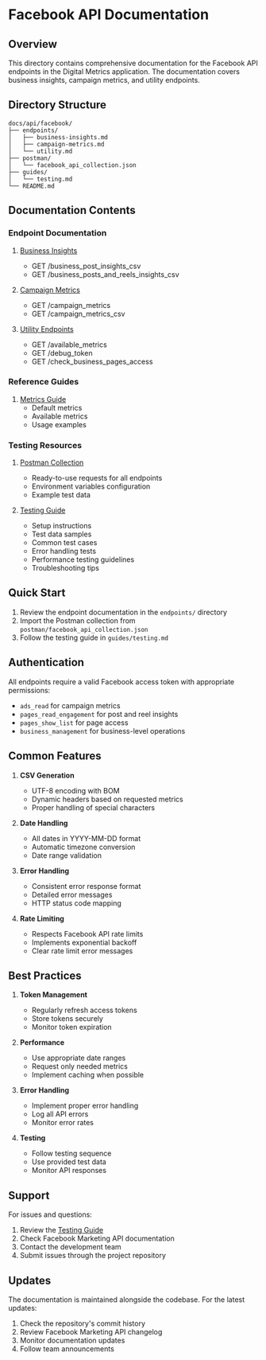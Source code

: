 # Facebook API Documentation

## Overview

This directory contains comprehensive documentation for the Facebook API endpoints in the Digital Metrics application. The documentation covers business insights, campaign metrics, and utility endpoints.

## Directory Structure

```
docs/api/facebook/
├── endpoints/
│   ├── business-insights.md
│   ├── campaign-metrics.md
│   └── utility.md
├── postman/
│   └── facebook_api_collection.json
├── guides/
│   └── testing.md
└── README.md
```

## Documentation Contents

### Endpoint Documentation

1. [Business Insights](endpoints/business-insights.md)

   - GET /business_post_insights_csv
   - GET /business_posts_and_reels_insights_csv

2. [Campaign Metrics](endpoints/campaign-metrics.md)

   - GET /campaign_metrics
   - GET /campaign_metrics_csv

3. [Utility Endpoints](endpoints/utility.md)
   - GET /available_metrics
   - GET /debug_token
   - GET /check_business_pages_access

### Reference Guides

1. [Metrics Guide](guides/metrics-guide.md)
   - Default metrics
   - Available metrics
   - Usage examples

### Testing Resources

1. [Postman Collection](postman/facebook_api_collection.json)

   - Ready-to-use requests for all endpoints
   - Environment variables configuration
   - Example test data

2. [Testing Guide](guides/testing.md)
   - Setup instructions
   - Test data samples
   - Common test cases
   - Error handling tests
   - Performance testing guidelines
   - Troubleshooting tips

## Quick Start

1. Review the endpoint documentation in the `endpoints/` directory
2. Import the Postman collection from `postman/facebook_api_collection.json`
3. Follow the testing guide in `guides/testing.md`

## Authentication

All endpoints require a valid Facebook access token with appropriate permissions:

- `ads_read` for campaign metrics
- `pages_read_engagement` for post and reel insights
- `pages_show_list` for page access
- `business_management` for business-level operations

## Common Features

1. **CSV Generation**

   - UTF-8 encoding with BOM
   - Dynamic headers based on requested metrics
   - Proper handling of special characters

2. **Date Handling**

   - All dates in YYYY-MM-DD format
   - Automatic timezone conversion
   - Date range validation

3. **Error Handling**

   - Consistent error response format
   - Detailed error messages
   - HTTP status code mapping

4. **Rate Limiting**
   - Respects Facebook API rate limits
   - Implements exponential backoff
   - Clear rate limit error messages

## Best Practices

1. **Token Management**

   - Regularly refresh access tokens
   - Store tokens securely
   - Monitor token expiration

2. **Performance**

   - Use appropriate date ranges
   - Request only needed metrics
   - Implement caching when possible

3. **Error Handling**

   - Implement proper error handling
   - Log all API errors
   - Monitor error rates

4. **Testing**
   - Follow testing sequence
   - Use provided test data
   - Monitor API responses

## Support

For issues and questions:

1. Review the [Testing Guide](guides/testing.md)
2. Check Facebook Marketing API documentation
3. Contact the development team
4. Submit issues through the project repository

## Updates

The documentation is maintained alongside the codebase. For the latest updates:

1. Check the repository's commit history
2. Review Facebook Marketing API changelog
3. Monitor documentation updates
4. Follow team announcements
